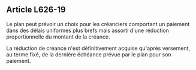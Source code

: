 Article L626-19
----
Le plan peut prévoir un choix pour les créanciers comportant un paiement dans
des délais uniformes plus brefs mais assorti d'une réduction proportionnelle du
montant de la créance.

La réduction de créance n'est définitivement acquise qu'après versement, au
terme fixé, de la dernière échéance prévue par le plan pour son paiement.
